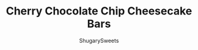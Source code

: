 ---
layout: ../../layouts/MarkdownPostLayout.astro
title: Cherry Chocolate Chip Cheesecake Bars
author: ShugarySweets
pubDate: 2019-01-15
description: "These Cherry Chocolate Chip Cheesecake Bars have a vanilla cookie crust and a creamy cherry cheesecake filling. Chocolate chip cookies baked on top take these cheesecake bars to the next level of deliciousness."
image_url: https://www.shugarysweets.com/wp-content/uploads/2016/02/cherry-chocolate-chip-cheesecake-bars-facebook.jpg
tags: ["Brownies and Bars","American"]
calories: 329
protein: 4
carbohydrates: 36
fats: 19
fiber: 2
ingredients: ["2 1/2 cups Nilla Wafers crumbs","1/4 cup granulated sugar","1/2 cup unsalted butter, melted","2 packages (8 ounce each) cream cheese, softened","3/4 cup granulated sugar","2 large eggs","20 maraschino cherries, chopped","3/4 cup unsalted butter, softened","1/2 cup granulated sugar","3/4 cup light brown sugar, packed","1 large egg","2 Tablespoon milk","2 teaspoon vanilla extract","1 3/4 cup all-purpose flour","1/2 teaspoon kosher salt","1 teaspoon baking soda","10 ounce package Ghirardelli bittersweet chocolate morsels"]
serves: 24
time: "4 hours 55 minutes"
prepTime: "20 minutes"
instructions: ["Line a 13x9 baking dish with parchment paper, set aside. Preheat oven to 350°F.","In a food processor, pulse Nilla Wafer cookies with sugar until fine crumbs. Drizzle in melted butter and pulse until combined.","Pour crumbs into bottom of baking dish. Using palm of your hand (or bottom of a cup) press crumbs firmly until they are combined (and slightly hardened) in bottom of pan.","For the cheesecake filling, beat cream cheese with sugar and eggs using the whisk attachment of an electric mixer. Beat until fluffy and smooth, about 3-5 minutes. Add in chopped cherries, giving it a few stirs until smooth and combined. Pour over cookie crust.","For the cookie dough, beat butter with sugars for 2 minutes, until combined. Add milk, egg and vanilla. Beat until mixed. Add in flour, salt and baking soda and mix until fully combined. Fold in chocolate chips. Drop by large scoop onto top of cheesecake layer. Try to use your fingertips to spread gently until cheesecake is covered completely.","Bake in a 350 degree oven for 30-35 minutes. Remove and cool completely. Once cooled, cover with plastic wrap and refrigerate for 4 hours or overnight. Cut into squares and enjoy!!"]
nutrition: ["329 calories","36 grams carbohydrates","51 milligrams cholesterol","19 grams fat","2 grams fiber","4 grams protein","11 grams saturated fat","143 milligrams sodium","23 grams sugar","0 grams trans fat","7 grams unsaturated fat"]
---